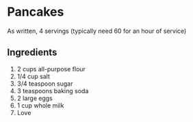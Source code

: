 # Pancakes

As written, 4 servings (typically need 60 for an hour of service)

## Ingredients

1. 2 cups all-purpose flour
2. 1/4 cup salt
3. 3/4 teaspoon sugar
4. 3 teaspoons baking soda
5. 2 large eggs
6. 1 cup whole milk
7. Love
